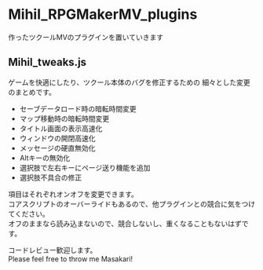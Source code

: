 # Mihil_RPGMakerMV_plugins
作ったツクールMVのプラグインを置いていきます


## Mihil_tweaks.js
ゲームを快適にしたり、ツクール本体のバグを修正するための
細々とした変更のまとめです。
- セーブデータロード時の暗転時間変更
- マップ移動時の暗転時間変更
- タイトル画面の表示高速化
- ウィンドウの開閉高速化
- メッセージの硬直無効化
- Altキーの無効化
- 選択肢で左右キーにページ送り機能を追加
- 選択肢不具合の修正  

項目はそれぞれオンオフを変更できます。  
コアスクリプトのオーバーライドもあるので、他プラグインとの競合に気をつけてください。  
オフのままなら読み込まないので、競合しないし、重くなることもないはずです。  




コードレビュー歓迎します。  
Please feel free to throw me Masakari!

